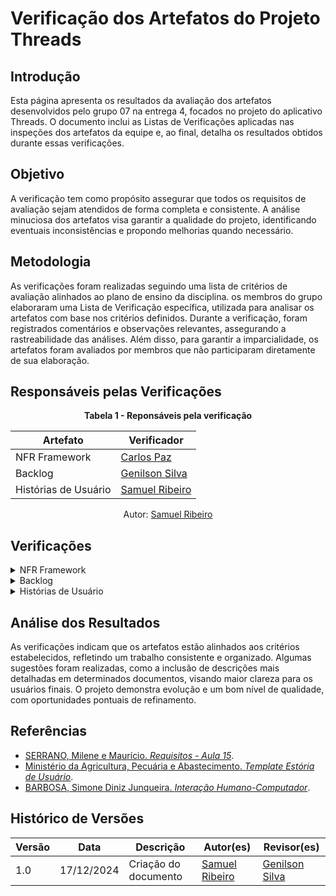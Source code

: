 # Verificação dos Artefatos do Projeto Threads

## Introdução

Esta página apresenta os resultados da avaliação dos artefatos desenvolvidos pelo grupo 07 na entrega 4, focados no projeto do aplicativo Threads. O documento inclui as Listas de Verificações aplicadas nas inspeções dos artefatos da equipe e, ao final, detalha os resultados obtidos durante essas verificações.

## Objetivo

A verificação tem como propósito assegurar que todos os requisitos de avaliação sejam atendidos de forma completa e consistente. A análise minuciosa dos artefatos visa garantir a qualidade do projeto, identificando eventuais inconsistências e propondo melhorias quando necessário.

## Metodologia

As verificações foram realizadas seguindo uma lista de critérios de avaliação alinhados ao plano de ensino da disciplina. os membros do grupo elaboraram uma Lista de Verificação específica, utilizada para analisar os artefatos com base nos critérios definidos. Durante a verificação, foram registrados comentários e observações relevantes, assegurando a rastreabilidade das análises. Além disso, para garantir a imparcialidade, os artefatos foram avaliados por membros que não participaram diretamente de sua elaboração.

## Responsáveis pelas Verificações

<div style="text-align: center;">
    <p><strong>Tabela 1 - Reponsáveis pela verificação </strong></p>
  </div>

| Artefato                  | Verificador                                        |
| ------------------------- | -------------------------------------------------- |
| NFR Framework             |  [Carlos Paz](https://github.com/dudupaz)          |
| Backlog                   |  [Genilson Silva](https://github.com/GenilsonJrs)  |
| Histórias de Usuário      |  [Samuel Ribeiro](https://github.com/SamuelRicosta)|

<p style="text-align: center; font-size: 14px;">
    Autor: <a href="https://github.com/SamuelRicosta" target="_blank">Samuel Ribeiro</a>
  </p>

## Verificações

<details>
  <summary>NFR Framework</summary>

 
</details>

<details>
  <summary>Backlog</summary>

  

 
</details>

<details>
  <summary>Histórias de Usuário</summary>

<h2>Lista de Verificação</h2>

<div style="text-align: center;">
    <p><strong>Tabela: Lista de Verificação - Histórias de Usuário</strong></p>




<table border="1" style="width:100%; text-align:left;">
            <tr>
                <th>Número</th>
                <th>Critério</th>
                <th>Avaliação</th>
                <th>Fonte</th>
            </tr>
            <tr>
                <td>1</td>
                <td>A estrutura das histórias de usuário segue o formato padrão "Eu, como [usuário], quero [função] para [objetivo]"?</td>
                <td>Sim</td>
                <td><a href="https://aprender3.unb.br/pluginfile.php/2972504/mod_resource/content/1/Requisitos%20-%20Aula%2015a.pdf">SERRANO, Milene e Maurício. Requisitos - Aula 15</a></td>
            </tr>
            <tr>
                <td>2</td>
                <td>Os critérios de aceitação são claros, verificáveis e detalhados para cada história?</td>
                <td>Sim</td>
                <td><a href="https://www.gov.br/agricultura/pt-br/acesso-a-informacao/licitacoes-e-contratos/edital/2019/pregao-eletronico-no-05-2018/templates-artefatos/estoria-de-usuario.doc/view">Ministério da Agricultura, Pecuária e Abastecimento. Template Estória de Usuário</a></td>
            </tr>
            <tr>
                <td>3</td>
                <td>A prioridade de cada história está definida de forma objetiva e consistente?</td>
                <td>Sim</td>
                <td><a href="https://doi.org/10.1016/B978-012287032-3/50020-4">BARBOSA, Simone Diniz Junqueira. Interação Humano-Computador</a></td>
            </tr>
            <tr>
                <td>4</td>
                <td>As histórias estão organizadas de forma que atendam a um ciclo de desenvolvimento iterativo e incremental?</td>
                <td>Sim</td>
                <td><a href="https://agilemanifesto.org/">Beck, Kent. Manifesto Ágil</a></td>
            </tr>
            <tr>
                <td>5</td>
                <td>Os critérios de aceitação permitem validar as funcionalidades desenvolvidas dentro de um sprint?</td>
                <td>Sim</td>
                <td><a href="https://scrumguides.org/scrum-guide.html">Schwaber, Ken. Scrum Guide</a></td>
            </tr>
            <tr>
                <td>6</td>
                <td>Os autores e revisores são identificados e há um histórico de versões atualizado?</td>
                <td>Sim</td>
                <td><a href="https://www.pmi.org/pmbok-guide-standards">PMBOK Guide, Project Management Institute</a></td>
            </tr>
            <tr>
                <td>7</td>
                <td>O documento inclui explicações suficientes para que stakeholders e desenvolvedores compreendam o contexto das histórias?</td>
                <td>Sim</td>
                <td><a href="https://www.mountaingoatsoftware.com/books/user-stories-applied">Cohn, Mike. User Stories Applied</a></td>
            </tr>
            <tr>
                <td>8</td>
                <td>As histórias estão redigidas de forma clara e compreensível para pessoas não técnicas?</td>
                <td>Sim</td>
                <td><a href="https://aprender3.unb.br/pluginfile.php/2972504/mod_resource/content/1/Requisitos%20-%20Aula%2015a.pdf">SERRANO, Milene e Maurício. Requisitos - Aula 15</a></td>
            </tr>
            <tr>
                <td>9</td>
                <td>Há exemplos que ilustrem o uso prático das histórias descritas?</td>
                <td>Sim</td>
                <td><a href="https://www.gov.br/agricultura/pt-br/acesso-a-informacao/licitacoes-e-contratos/edital/2019/pregao-eletronico-no-05-2018/templates-artefatos/estoria-de-usuario.doc/view">Ministério da Agricultura, Pecuária e Abastecimento. Template Estória de Usuário</a></td>
            </tr>
            <tr>
                <td>10</td>
                <td>As histórias atendem a critérios básicos de qualidade, como serem independentes, negociáveis, valiosas, estimáveis, pequenas e testáveis (INVEST)?</td>
                <td>Sim</td>
                <td><a href="https://www.mountaingoatsoftware.com/books/user-stories-applied">Cohn, Mike. User Stories Applied</a></td>
            </tr>
        </table>
    </div>


 <p style="text-align: center; font-size: 14px;">
    Autor: <a href="https://github.com/SamuelRicosta" target="_blank">Samuel Ribeiro</a>
  </p>

<h2>Problemas</h2>
Nenhum problema foi encontrado de acordo com a lista de verificação aplicada.

<h2>Sugestões</h2>

Nenhuma sugestão a ser apontada.

<h2>Gravação</h2>

<p >O vídeo pode ser visto direto no <a href="https://youtu.be/svG-Ic9UvoQ">YouTube.</a></p>

<div style="text-align: center">
<p>Vídeo 4 - Verificação de Personas </p>
</div>

<iframe width="560" height="315" src="https://www.youtube.com/embed/svG-Ic9UvoQ?si=vvjaJT4rfibu1x8j" title="YouTube video player" frameborder="0" allow="accelerometer; autoplay; clipboard-write; encrypted-media; gyroscope; picture-in-picture; web-share" referrerpolicy="strict-origin-when-cross-origin" allowfullscreen></iframe>

<p style="text-align: center; font-size: 14px;">
    Autor: <a href="https://github.com/SamuelRicosta" target="_blank">Samuel Ribeiro</a>
  </p>

 
</details>


## Análise dos Resultados

As verificações indicam que os artefatos estão alinhados aos critérios estabelecidos, refletindo um trabalho consistente e organizado. Algumas sugestões foram realizadas, como a inclusão de descrições mais detalhadas em determinados documentos, visando maior clareza para os usuários finais. O projeto demonstra evolução e um bom nível de qualidade, com oportunidades pontuais de refinamento.

## Referências

- [SERRANO, Milene e Maurício. *Requisitos - Aula 15*](https://aprender3.unb.br/pluginfile.php/2972504/mod_resource/content/1/Requisitos%20-%20Aula%2015a.pdf).  
- [Ministério da Agricultura, Pecuária e Abastecimento. *Template Estória de Usuário*](https://www.gov.br/agricultura/pt-br/acesso-a-informacao/licitacoes-e-contratos/edital/2019/pregao-eletronico-no-05-2018/templates-artefatos/estoria-de-usuario.doc/view).  
- [BARBOSA, Simone Diniz Junqueira. *Interação Humano-Computador*](https://doi.org/10.1016/B978-012287032-3/50020-4).  

## Histórico de Versões

| **Versão** | **Data**   | **Descrição**              | **Autor(es)**                                      | **Revisor(es)**                                    |
| ---------- | ---------- | -------------------------- | -------------------------------------------------- | -------------------------------------------------- |
| 1.0        | 17/12/2024 | Criação do documento       | [Samuel Ribeiro](https://github.com/SamuelRicosta)       | [Genilson Silva](https://github.com/GenilsonJrs)   |


